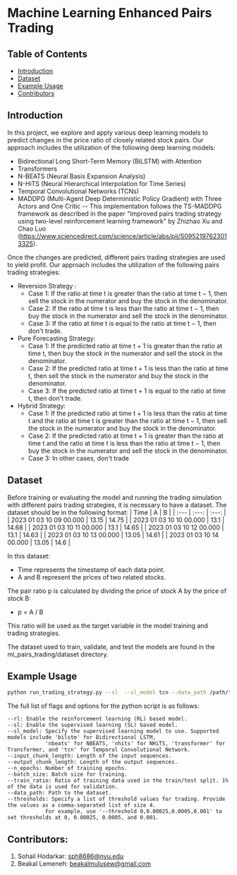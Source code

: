# Machine Learning Enhanced Pairs Trading

## Table of Contents
- [Introduction](#introduction)
- [Dataset](#dataset)
- [Example Usage](#example-usage)
- [Contributors](#contributors)

## Introduction
In this project, we explore and apply various deep learning models to predict changes in the price ratio of closely related stock pairs. Our approach includes the utilization of the following deep learning models:
- Bidirectional Long Short-Term Memory (BiLSTM) with Attention
- Transformers
- N-BEATS (Neural Basis Expansion Analysis)
- N-HiTS (Neural Hierarchical Interpolation for Time Series)
- Temporal Convolutional Networks (TCNs)
- MADDPG (Multi-Agent Deep Deterministic Policy Gradient) with Three Actors and One Critic -- This implementation follows the TS-MADDPG framework as described in the paper "Improved pairs trading strategy using two-level reinforcement learning framework" by Zhizhao Xu and Chao Luo (https://www.sciencedirect.com/science/article/abs/pii/S0952197623013325).

Once the changes are predicted, different pairs trading strategies are used to yield profit. Our approach includes the utilization of the following pairs trading strategies:
- Reversion Strategy :
  - Case 1: If the ratio at time t is greater than the ratio at time t − 1, then sell the stock in the numerator and buy the stock in the denominator.
  - Case 2: If the ratio at time t is less than the ratio at time t − 1, then buy the stock in the numerator and sell the stock in the denominator.
  - Case 3: If the ratio at time t is equal to the ratio at time t − 1, then don't trade.
- Pure Forecasting Strategy:
  - Case 1: If the predicted ratio at time t + 1 is greater than the ratio at time t, then buy the stock in the numerator and sell the stock in the denominator.
  - Case 2: If the predicted ratio at time t + 1 is less than the ratio at time t, then sell the stock in the numerator and buy the stock in the denominator.
  - Case 3: If the predicted ratio at time t + 1 is equal to the ratio at time t, then don't trade.
- Hybrid Strategy:
  - Case 1: If the predicted ratio at time t + 1 is less than the ratio at time t and the ratio at time t is greater than the ratio at time t − 1, then sell the stock in the numerator and buy the stock in the denominator.
  - Case 2: If the predicted ratio at time t + 1 is greater than the ratio at time t and the ratio at time t is less than the ratio at time t − 1, then buy the stock in the numerator and sell the stock in the denominator.
  - Case 3: In other cases, don't trade

## Dataset
Before training or evaluating the model and running the trading simulation with different pairs trading strategies, it is necessary to have a dataset. The dataset should be in the following format:
| Time	                  | A	    | B     |
| :---                    | :---: | :---: |
| 2023 01 03 10 09 00.000	| 13.15	| 14.75 |
| 2023 01 03 10 10 00.000	| 13.1	| 14.68 |
| 2023 01 03 10 11 00.000	| 13.1	| 14.65 |
| 2023 01 03 10 12 00.000	| 13.1	| 14.63 |
| 2023 01 03 10 13 00.000	| 13.05	| 14.61 |
| 2023 01 03 10 14 00.000	| 13.05	| 14.6  |

In this dataset:
- Time represents the timestamp of each data point.
- A and B represent the prices of two related stocks.

The pair ratio p is calculated by dividing the price of stock A by the price of stock B:
  - p = A / B

This ratio will be used as the target variable in the model training and trading strategies.

The dataset used to train, validate, and test the models are found in the ml_pairs_trading/dataset directory.

## Example Usage
```bash
python run_trading_strategy.py --sl  --sl_model tcn --data_path /path/to/data --n_epochs 3
```

The full list of flags and options for the python script is as follows:
```
--rl: Enable the reinforcement learning (RL) based model.
--sl: Enable the supervised learning (SL) based model.
--sl_model: Specify the supervised learning model to use. Supported models include 'bilstm' for Bidirectional LSTM,
            'nbeats' for NBEATS, 'nhits' for NHiTS, 'transformer' for Transformer, and 'tcn' for Temporal Convolutional Network.
--input_chunk_length: Length of the input sequences.
--output_chunk_length: Length of the output sequences.
--n_epochs: Number of training epochs.
--batch_size: Batch size for training.
--train_ratio: Ratio of training data used in the train/test split. 1% of the data is used for validation.
--data_path: Path to the dataset.
--thresholds: Specify a list of threshold values for trading. Provide the values as a comma-separated list of size 4.
            For example, use '--threshold 0,0.00025,0.0005,0.001' to set thresholds at 0, 0.00025, 0.0005, and 0.001.
```

## Contributors:

1.   Sohail Hodarkar: sph8686@nyu.edu
2.   Beakal Lemeneh: beakalmulusew@gmail.com
